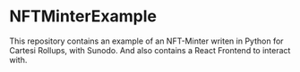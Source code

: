 # NFTMinterExample
This repository contains an example of an NFT-Minter writen in Python for Cartesi Rollups, with Sunodo. And also contains a React Frontend to interact with.
